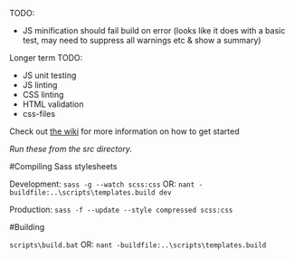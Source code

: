 TODO:
- JS minification should fail build on error (looks like it does with a basic test, may need to suppress all warnings etc & show a summary)

Longer term TODO:
- JS unit testing
- JS linting
- CSS linting
- HTML validation
- css-files



Check out [the wiki](https://github.com/lindsayevans/ui-dev-build/wiki) for more information on how to get started

_Run these from the src directory._

#Compiling Sass stylesheets

Development:
`sass -g --watch scss:css`
OR:
`nant -buildfile:..\scripts\templates.build dev`

Production:
`sass -f --update --style compressed scss:css`

#Building

`scripts\build.bat`
OR:
`nant -buildfile:..\scripts\templates.build`

